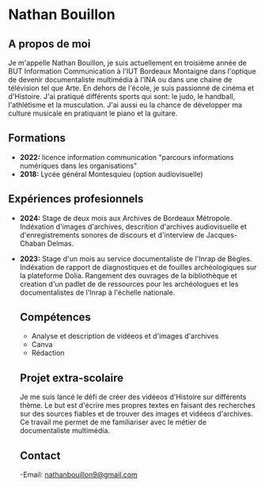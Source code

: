 # Nathan Bouillon 

## A propos de moi
Je m'appelle Nathan Bouillon, je suis actuellement en troisième année de BUT Information Communication à l'IUT Bordeaux Montaigne dans l'optique de devenir documentaliste multimédia à l'INA ou dans une chaine de télévision tel que Arte. 
En dehors de l'école, je suis passionné de cinéma et d'Histoire. J'ai pratiqué différents sports qui sont: le judo, le handball, l'athlétisme et la musculation. J'ai aussi eu la chance de développer ma culture musicale en pratiquant le piano et la guitare. 

## Formations
- **2022:** licence information communication "parcours informations numériques dans les organisations"
- **2018:** Lycée général Montesquieu (option audiovisuelle)

## Expériences profesionnels
- **2024:** Stage de deux mois aux Archives de Bordeaux Métropole. Indéxation d'images d'archives, descrition d'archives audiovisuelle et d'enregistrements sonores de discours et d'interview de Jacques-Chaban Delmas.
- **2023:** Stage d'un mois au service documentaliste de l'Inrap de Bègles. Indéxation de rapport de diagnostiques et de fouilles archéologiques sur la plateforme Dolia. Rangement des ouvrages de la bibliothèque et creation d'un padlet de
            de ressources pour les archéologues et les documentalistes de l'Inrap à l'échelle nationale.

  ## Compétences
  - Analyse et description de vidéeos et d'images d'archives
  - Canva
  - Rédaction

  ## Projet extra-scolaire
  Je me suis lancé le défi de créer des vidéeos d'Histoire sur différents thème. Le but est d'écrire mes propres textes en faisant des recherches sur des sources fiables et de trouver des images et vidéeos d'archives.
  Ce travail me permet de me familiariser avec le métier de documentaliste multimédia.

  ## Contact
  -Email: nathanbouillon9@gmail.com

  
